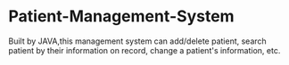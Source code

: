 # Patient-Management-System

Built by JAVA,this management system can add/delete patient, search patient by their information on record, change a patient's information, etc.

